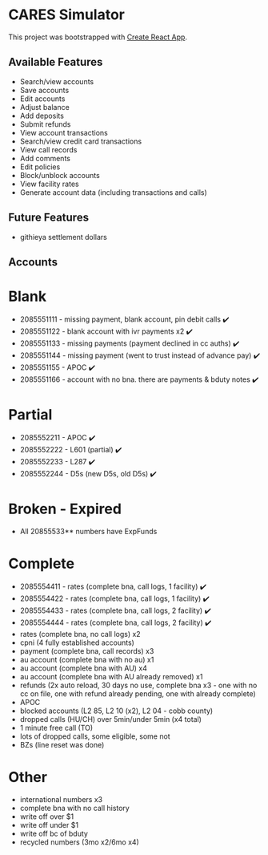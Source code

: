 # CARES Simulator

This project was bootstrapped with [Create React App](https://github.com/facebook/create-react-app).

## Available Features

- Search/view accounts
- Save accounts
- Edit accounts
- Adjust balance
- Add deposits
- Submit refunds
- View account transactions
- Search/view credit card transactions
- View call records
- Add comments
- Edit policies
- Block/unblock accounts
- View facility rates
- Generate account data (including transactions and calls)

## Future Features

- githieya settlement dollars

## Accounts

# Blank

- 2085551111 - missing payment, blank account, pin debit calls ✔️
- 2085551122 - blank account with ivr payments x2 ✔️
- 2085551133 - missing payments (payment declined in cc auths) ✔️
- 2085551144 - missing payment (went to trust instead of advance pay) ✔️
- 2085551155 - APOC ✔️
- 2085551166 - account with no bna. there are payments & bduty notes ✔️

# Partial

- 2085552211 - APOC ✔️
- 2085552222 - L601 (partial) ✔️
- 2085552233 - L287 ✔️
- 2085552244 - D5s (new D5s, old D5s) ✔️

# Broken - Expired

- All 20855533\*\* numbers have ExpFunds

# Complete

- 2085554411 - rates (complete bna, call logs, 1 facility) ✔️
- 2085554422 - rates (complete bna, call logs, 1 facility) ✔️
- 2085554433 - rates (complete bna, call logs, 2 facility) ✔️
- 2085554444 - rates (complete bna, call logs, 2 facility) ✔️
- rates (complete bna, no call logs) x2
- cpni (4 fully established accounts)
- payment (complete bna, call records) x3
- au account (complete bna with no au) x1
- au account (complete bna with AU) x4
- au account (complete bna with AU already removed) x1
- refunds (2x auto reload, 30 days no use, complete bna x3 - one with no cc on file, one with refund already pending, one with already complete)
- APOC
- blocked accounts (L2 85, L2 10 (x2), L2 04 - cobb county)
- dropped calls (HU/CH) over 5min/under 5min (x4 total)
- 1 minute free call (TO)
- lots of dropped calls, some eligible, some not
- BZs (line reset was done)

# Other

- international numbers x3
- complete bna with no call history
- write off over $1
- write off under $1
- write off bc of bduty
- recycled numbers (3mo x2/6mo x4)

